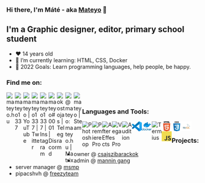 ### Hi there, I'm Máté - aka [Mateyo][website] 👋 

## I'm a Graphic designer, editor, primary school student

- ❤ 14 years old
- 🌱 I’m currently learning: HTML, CSS, Docker
- 🥅 2022 Goals: Learn programming languages, help people, be happy.

### Find me on:

[<img align="left" alt="mateyo.hu" width="22px" src="https://upload.wikimedia.org/wikipedia/commons/a/ae/Globe_icon-white.svg" />][website]
[<img align="left" alt="mateyo1337" width="22px" src="https://logosarchive.com/wp-content/uploads/2021/05/Facebook-White-icon.svg" />][facebook]
[<img align="left" alt="mateyo | YouTube" width="22px" src="https://buildair.com/wp-content/uploads/2019/04/youtube_icona.png" />][youtube]
[<img align="left" alt="mateyo1337 | Twitter" width="22px" src="https://a0k1verse.xyz/img/twitter-logo.6c3dbe17.svg" />][twitter]
[<img align="left" alt="mateyo1337 | Instagram" width="22px" src="https://www.edigitalagency.com.au/wp-content/uploads/new-instagram-logo-white-border-icon-png-large.png" />][instagram]
[<img align="left" alt="mateyo#0001 | Discord" width="22px" src="https://www.iconsdb.com/icons/download/white/discord-128.png" />][discord]
[<img align="left" alt="okostojas | Telegram" width="22px" src="https://icon-library.com/images/telegram-icon-png/telegram-icon-png-4.jpg" />][telegram]
[<img align="left" alt="@mateyo:mateyo.hu | Matrix" width="22px" src="https://mateyo.hu/assets/matrix.png" />][matrix]
[<img align="left" alt="mateyo | Steam" width="22px" src="https://cdn.freebiesupply.com/images/large/2x/steam-logo-black-transparent.png" />][steam]

<br />

### Languages and Tools:

<img align="left" alt="Photoshop" width="26px" src="https://upload.wikimedia.org/wikipedia/commons/thumb/a/af/Adobe_Photoshop_CC_icon.svg/788px-Adobe_Photoshop_CC_icon.svg.png" />
<img align="left" alt="Premiere Pro" width="26px" src="https://upload.wikimedia.org/wikipedia/commons/thumb/4/40/Adobe_Premiere_Pro_CC_icon.svg/1200px-Adobe_Premiere_Pro_CC_icon.svg.png" />
<img align="left" alt="After Effects" width="26px" src="https://upload.wikimedia.org/wikipedia/commons/thumb/c/cb/Adobe_After_Effects_CC_icon.svg/1051px-Adobe_After_Effects_CC_icon.svg.png" />
<img align="left" alt="Vegas Pro" width="26px" src="https://upload.wikimedia.org/wikipedia/commons/7/71/VEGAS_Pro_icon.png" />
<img align="left" alt="Audition" width="26px" src="https://upload.wikimedia.org/wikipedia/commons/thumb/0/0e/Adobe_Audition_CC_icon_%282020%29.svg/1200px-Adobe_Audition_CC_icon_%282020%29.svg.png" />
<img align="left" alt="Visual Studio Code" width="26px" src="https://raw.githubusercontent.com/github/explore/80688e429a7d4ef2fca1e82350fe8e3517d3494d/topics/visual-studio-code/visual-studio-code.png" />
<img align="left" alt="Docker" width="26px" src="https://raw.githubusercontent.com/github/explore/80688e429a7d4ef2fca1e82350fe8e3517d3494d/topics/docker/docker.png" />
<img align="left" alt="Termius" width="26px" src="https://dashboard.snapcraft.io/site_media/appmedia/2018/10/Linux_Beta.png" />
<img align="left" alt="HTML5" width="26px" src="https://raw.githubusercontent.com/github/explore/80688e429a7d4ef2fca1e82350fe8e3517d3494d/topics/html/html.png" />
<img align="left" alt="CSS3" width="26px" src="https://raw.githubusercontent.com/github/explore/80688e429a7d4ef2fca1e82350fe8e3517d3494d/topics/css/css.png" />
<img align="left" alt="MySQL" width="26px" src="https://raw.githubusercontent.com/github/explore/80688e429a7d4ef2fca1e82350fe8e3517d3494d/topics/mysql/mysql.png" />
<img align="left" alt="JavaScript" width="26px" src="https://raw.githubusercontent.com/github/explore/80688e429a7d4ef2fca1e82350fe8e3517d3494d/topics/javascript/javascript.png" />


<br />

### Projects:

- owner @ [csajszibarackok]
- admin @ [mannin gang]
- server manager @ [msmp]
- pipacshvh @ [freezyteam]

[website]: https://mateyo.hu
[facebook]: https://facebook.com/mateyo1337
[twitter]: https://twitter.com/mateyo1337
[youtube]: https://youtube.com/mateyohu
[instagram]: https://instagram.com/mateyo1337
[discord]: https://dsc.bio/mateyo
[telegram]: https://t.me/okostojas
[matrix]: https://matrix.to/#/@mateyo:mateyo.hu
[steam]: https://steamcommunity.com/id/mateyo0001
[mannin gang]: https://discord.gg/BVFzjwBKk2
[csajszibarackok]: https://discord.gg/wz6bWcGFpp
[msmp]: https://dsc.gg/manninsmp
[freezyteam]: https://discord.gg/KfzJ2ujZN3

